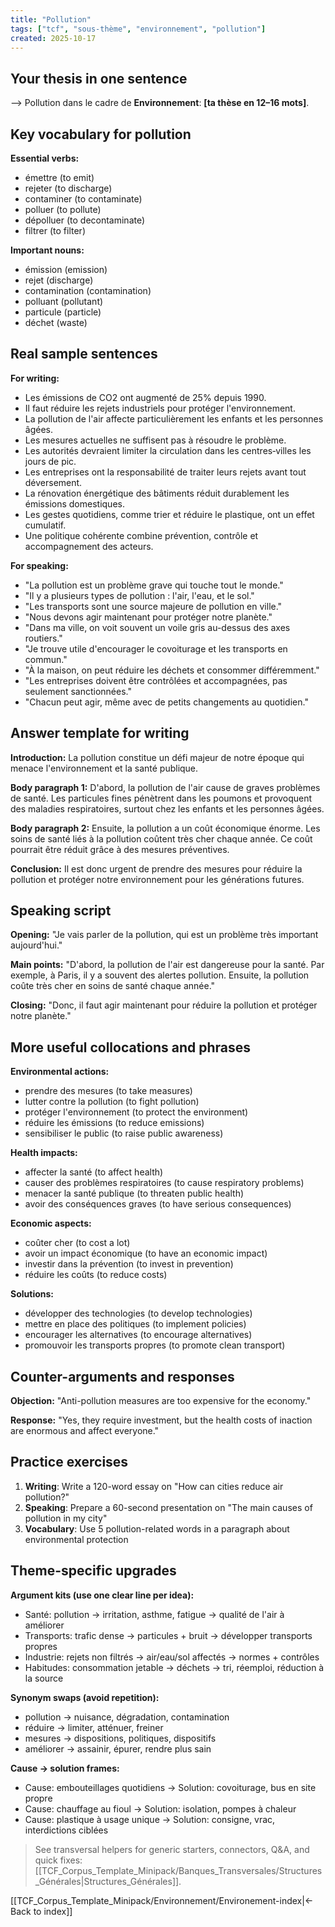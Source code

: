```yaml
---
title: "Pollution"
tags: ["tcf", "sous-thème", "environnement", "pollution"]
created: 2025-10-17
---
```


## Your thesis in one sentence
⟶ Pollution dans le cadre de **Environnement**: __[ta thèse en 12–16 mots]__.

## Key vocabulary for pollution

**Essential verbs:**
- émettre (to emit)
- rejeter (to discharge)
- contaminer (to contaminate)
- polluer (to pollute)
- dépolluer (to decontaminate)
- filtrer (to filter)

**Important nouns:**
- émission (emission)
- rejet (discharge)
- contamination (contamination)
- polluant (pollutant)
- particule (particle)
- déchet (waste)

## Real sample sentences

**For writing:**
- Les émissions de CO2 ont augmenté de 25% depuis 1990.
- Il faut réduire les rejets industriels pour protéger l'environnement.
- La pollution de l'air affecte particulièrement les enfants et les personnes âgées.
- Les mesures actuelles ne suffisent pas à résoudre le problème.
- Les autorités devraient limiter la circulation dans les centres‑villes les jours de pic.
- Les entreprises ont la responsabilité de traiter leurs rejets avant tout déversement.
- La rénovation énergétique des bâtiments réduit durablement les émissions domestiques.
- Les gestes quotidiens, comme trier et réduire le plastique, ont un effet cumulatif.
- Une politique cohérente combine prévention, contrôle et accompagnement des acteurs.

**For speaking:**
- "La pollution est un problème grave qui touche tout le monde."
- "Il y a plusieurs types de pollution : l'air, l'eau, et le sol."
- "Les transports sont une source majeure de pollution en ville."
- "Nous devons agir maintenant pour protéger notre planète."
 - "Dans ma ville, on voit souvent un voile gris au-dessus des axes routiers."
 - "Je trouve utile d'encourager le covoiturage et les transports en commun."
 - "À la maison, on peut réduire les déchets et consommer différemment."
 - "Les entreprises doivent être contrôlées et accompagnées, pas seulement sanctionnées."
 - "Chacun peut agir, même avec de petits changements au quotidien."

## Answer template for writing

**Introduction:**
La pollution constitue un défi majeur de notre époque qui menace l'environnement et la santé publique.

**Body paragraph 1:**
D'abord, la pollution de l'air cause de graves problèmes de santé. Les particules fines pénètrent dans les poumons et provoquent des maladies respiratoires, surtout chez les enfants et les personnes âgées.

**Body paragraph 2:**
Ensuite, la pollution a un coût économique énorme. Les soins de santé liés à la pollution coûtent très cher chaque année. Ce coût pourrait être réduit grâce à des mesures préventives.

**Conclusion:**
Il est donc urgent de prendre des mesures pour réduire la pollution et protéger notre environnement pour les générations futures.

## Speaking script

**Opening:**
"Je vais parler de la pollution, qui est un problème très important aujourd'hui."

**Main points:**
"D'abord, la pollution de l'air est dangereuse pour la santé. Par exemple, à Paris, il y a souvent des alertes pollution. Ensuite, la pollution coûte très cher en soins de santé chaque année."

**Closing:**
"Donc, il faut agir maintenant pour réduire la pollution et protéger notre planète."

## More useful collocations and phrases

**Environmental actions:**
- prendre des mesures (to take measures)
- lutter contre la pollution (to fight pollution)
- protéger l'environnement (to protect the environment)
- réduire les émissions (to reduce emissions)
- sensibiliser le public (to raise public awareness)

**Health impacts:**
- affecter la santé (to affect health)
- causer des problèmes respiratoires (to cause respiratory problems)
- menacer la santé publique (to threaten public health)
- avoir des conséquences graves (to have serious consequences)

**Economic aspects:**
- coûter cher (to cost a lot)
- avoir un impact économique (to have an economic impact)
- investir dans la prévention (to invest in prevention)
- réduire les coûts (to reduce costs)

**Solutions:**
- développer des technologies (to develop technologies)
- mettre en place des politiques (to implement policies)
- encourager les alternatives (to encourage alternatives)
- promouvoir les transports propres (to promote clean transport)

## Counter-arguments and responses

**Objection:** "Anti-pollution measures are too expensive for the economy."

**Response:** "Yes, they require investment, but the health costs of inaction are enormous and affect everyone."

## Practice exercises

1. **Writing**: Write a 120-word essay on "How can cities reduce air pollution?"
2. **Speaking**: Prepare a 60-second presentation on "The main causes of pollution in my city"
3. **Vocabulary**: Use 5 pollution-related words in a paragraph about environmental protection

## Theme-specific upgrades

**Argument kits (use one clear line per idea):**
- Santé: pollution → irritation, asthme, fatigue → qualité de l'air à améliorer
- Transports: trafic dense → particules + bruit → développer transports propres
- Industrie: rejets non filtrés → air/eau/sol affectés → normes + contrôles
- Habitudes: consommation jetable → déchets → tri, réemploi, réduction à la source

**Synonym swaps (avoid repetition):**
- pollution → nuisance, dégradation, contamination
- réduire → limiter, atténuer, freiner
- mesures → dispositions, politiques, dispositifs
- améliorer → assainir, épurer, rendre plus sain

**Cause → solution frames:**
- Cause: embouteillages quotidiens → Solution: covoiturage, bus en site propre
- Cause: chauffage au fioul → Solution: isolation, pompes à chaleur
- Cause: plastique à usage unique → Solution: consigne, vrac, interdictions ciblées

> See transversal helpers for generic starters, connectors, Q&A, and quick fixes: [[TCF_Corpus_Template_Minipack/Banques_Transversales/Structures_Générales|Structures_Générales]].

[[TCF_Corpus_Template_Minipack/Environnement/Environement-index|← Back to index]]